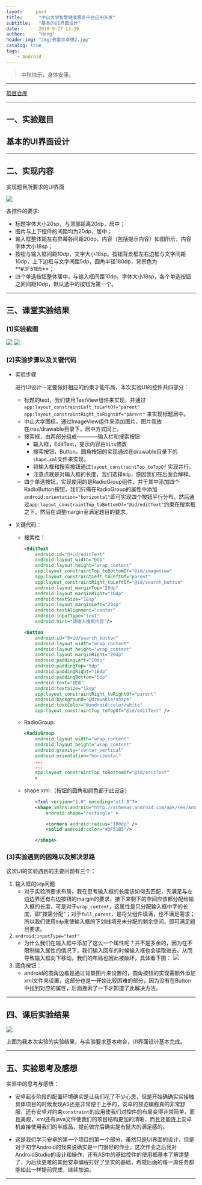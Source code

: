 ```yaml
---
layot:     post
title:      "中山大学智慧健康服务平台应用开发"
subtitle:   "基本的UI界面设计"
date:       2018-9-27 13:39
author:     "Heng"
header-img: "img/弗雷尔卓德2.jpg"
catalog: true
tags:
    - Android
---
```


>中秋快乐，身体安康。

---

[项目仓库](https://gitee.com/ClearLoveH/PersonalProject1)

---
## 一、实验题目 

## 基本的UI界面设计

---

## 二、实现内容

实现题目所要求的UI界面
  
![](/img/in-post/post-Android/lab1/截图/preview.jpg)

各控件的要求:

- 标题字体大小20sp，与顶部距离20dp，居中；
- 图片与上下控件的间距均为20dp，居中；
- 输入框整体距左右屏幕各间距20dp，内容（包括提示内容）如图所示，内容字体大小18sp；
- 按钮与输入框间距10dp，文字大小18sp。按钮背景框左右边框与文字间距10dp，上下边框与文字间距5dp，圆角半径180dp，背景色为**#3F51B5**；
- 四个单选按钮整体居中，与输入框间距10dp，字体大小18sp，各个单选按钮之间间距10dp，默认选中的按钮为第一个。

---

## 三、课堂实验结果
### (1)实验截图
  
![](/img/in-post/post-Android/lab1/截图/lab1_week4_1.png)
![](/img/in-post/post-Android/lab1/截图/lab1_week4_3.png)

### (2)实验步骤以及关键代码

- 实验步骤

    进行UI设计一定要做好相应的约束才能布局，本次实验UI的控件共四部分：
    - 标题的text，我们使用TextView组件来实现，并通过
    `app:layout_constraintLeft_toLeftOf="parent"`
    `app:layout_constraintRight_toRightOf="parent"`
        来实现标题居中。
    - 中山大学图标，通过ImageView组件来添加图片，图片我放在/res/drawable目录下，居中方式同上。
    - 搜索框，由两部分组成————输入栏和搜索按钮
        - 输入框，EditText，提示内容由`hits`修改
        - 搜索按钮，Button，圆角按钮的实现通过在drawable目录下的`shape.xml`文件来实现。
        - 将输入框和搜索按钮通过`layout_constraintTop_toTopOf` 实现并行。
        - 注意点就是对输入框的长度，我们选择`0dp`，原因我们在后面会解释。
    - 四个单选按钮，实现使用的是RadioGroup组件，并于其中添加四个RadioButton按钮，我们只需在RadioGroup的属性中添加`android:orientation="horizontal"`即可实现四个按钮平行分布，然后通过`app:layout_constraintTop_toBottomOf="@id/editText"`约束在搜索框之下，然后在调整margin至满足题目的要求。

- 关键代码：

    - 搜索栏：
        ```xml
        <EditText
            android:id="@+id/editText"
            android:layout_width="0dp"
            android:layout_height="wrap_content"
            app:layout_constraintTop_toBottomOf="@id/imageView"
            app:layout_constraintLeft_toLeftOf="parent"
            app:layout_constraintRight_toLeftOf="@id/search_button"
            android:layout_marginTop="20dp"
            android:layout_marginRight="10dp"
            android:textSize="18sp"
            android:layout_marginLeft="20dp"
            android:textAlignment="center"
            android:inputType="text"
            android:hint="请输入搜索内容"/>

        <Button
            android:id="@+id/search_button"
            android:layout_width="wrap_content"
            android:layout_height="wrap_content"
            android:layout_marginRight="20dp"
            android:paddingLeft="10dp"
            android:paddingTop="5dp"
            android:paddingRight="10dp"
            android:paddingBottom="5dp"
            android:text="搜索"
            android:textSize="18sp"
            app:layout_constraintRight_toRightOf="parent"
            android:background="@drawable/shape"
            android:textColor="@android:color/white"
            app:layout_constraintTop_toTopOf="@id/editText" />
        ```

    - RadioGroup:
        ```xml
        <RadioGroup
            android:layout_width="wrap_content"
            android:layout_height="wrap_content"
            android:gravity="center_vertical"
            android:orientation="horizontal"
            ...
            ...
            app:layout_constraintTop_toBottomOf="@id/editText"
            >
        ```

    - shape.xml:（按钮的圆角和颜色都于此设定）
        ```xml
            <?xml version="1.0" encoding="utf-8"?>
            <shape xmlns:android="http://schemas.android.com/apk/res/android"
                android:shape="rectangle" >

                <corners android:radius="180dp" />
                <solid android:color="#3F51B5"/>

            </shape>
        ```


### (3)实验遇到的困难以及解决思路

这次UI的实验遇到的主要问题有三个：
1. 输入框的`0dp`问题
    - 对于实验所要求布局，我在思考输入框的长度该如何去匹配，先满足与左边边界还有右边按钮的margin的要求，接下来剩下的空间应该都分配给输入框的长度，可是对于`wrap_content`，这属性是只分配输入框中字的长度，即“按需分配”；对于`full_parent`，是将父组件填满，也不满足需求；所以我们使用`0dp`来使输入框的下划线填充未分配的剩余空间，即可满足题目要求。
2. `android:inputType="text"`
    - 为什么我们在输入框中添加了这么一个属性呢？并不是多余的，因为在不限制输入属性的情况下，我们输入回车的时候输入框也会读取进去，从而导致输入框向下移动，我们的布局也因此被破坏，具体看下图：
    ![](/img/in-post/post-Android/lab1/截图/lab1_week4_2.png)
3. 圆角按钮：
    - android的圆角边框是通过背景图片来设置的，圆角按钮的实现需额外添加xml文件来设置，这部分也是一开始比较困难的部分，因为没有在Button中找到对应的属性，后面搜索了一下才知道了此解决方法。

---

## 四、课后实验结果

  ![](/img/in-post/post-Android/lab1/截图/lab1_week4_1.png)

  上图为我本次实验的实验结果，与实验要求基本吻合，UI界面设计基本完成。

---

## 五、实验思考及感想

实验中的思考与感悟：

- 安卓起步阶段的配置环境确实是让我们花了不少心思，但是开始确确实实接触具体项目的时候发现AS还是非常便于上手的，安卓的预览编程真的非常舒服，还有安卓对约束`constraint`的应用使我们对控件的布局变得非常简单，而且美观，xml还有java文件使我们的项目结构更加的清晰，而且还能连上安卓机直接使用我们的半成品，提前做完后确实是有挺大的满足感的。   

- 这是我们学习安卓的第一个项目的第一个部分，虽然只是UI界面的设计，但是对于初学Android的我来说确实是一门很好的作业，这次作业之后我对AndroidStudio的设计和操作，还有AS中的基础控件的使用都基本了解清楚了，为后续更难的其他安卓编程打好了坚实的基础，希望后面的每一周任务都能如此一样提前完成，继续加油。

---


